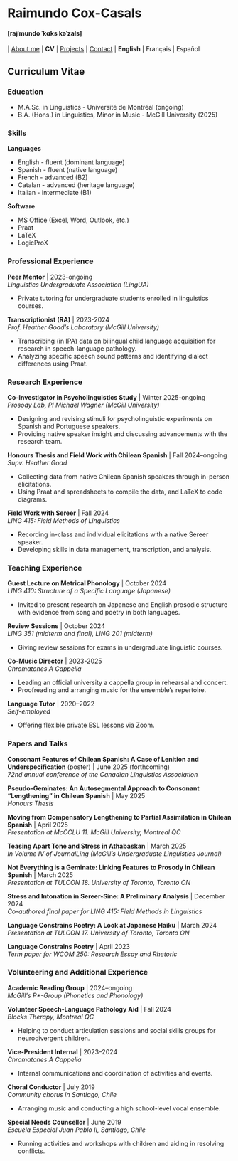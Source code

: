 # Raimundo Cox-Casals
#### [rajˈmundo ˈkɑks kəˈzaɫs]

| [About me](README.md) | **CV** | [Projects](projects.md) | [Contact](contact.md) | **English** \| Français \| Español

## Curriculum Vitae
### Education
- M.A.Sc. in Linguistics - Université de Montréal (ongoing)
- B.A. (Hons.) in Linguistics, Minor in Music - McGill University (2025)

### Skills
**Languages**  
- English - fluent (dominant language)  
- Spanish - fluent (native language)  
- French - advanced (B2)  
- Catalan - advanced (heritage language)  
- Italian - intermediate (B1)

**Software**  
- MS Office (Excel, Word, Outlook, etc.)  
- Praat  
- LaTeX  
- LogicProX

### Professional Experience
**Peer Mentor** | 2023-ongoing  
_Linguistics Undergraduate Association (LingUA)_
- Private tutoring for undergraduate students enrolled in linguistics courses.

**Transcriptionist (RA)** | 2023-2024  
_Prof. Heather Goad’s Laboratory (McGill University)_
-	Transcribing (in IPA) data on bilingual child language acquisition for research in speech-language pathology.
- Analyzing specific speech sound patterns and identifying dialect differences using Praat.

### Research Experience
**Co-Investigator in Psycholinguistics Study** | Winter 2025-ongoing  
_Prosody Lab, PI Michael Wagner (McGill University)_
-	Designing and revising stimuli for psycholinguistic experiments on Spanish and Portuguese speakers.
- Providing native speaker insight and discussing advancements with the research team.

**Honours Thesis and Field Work with Chilean Spanish** | Fall 2024–ongoing  
_Supv. Heather Goad_
- Collecting data from native Chilean Spanish speakers through in-person elicitations.
- Using Praat and spreadsheets to compile the data, and LaTeX to code diagrams.

**Field Work with Sereer** | Fall 2024  
_LING 415: Field Methods of Linguistics_
-	Recording in-class and individual elicitations with a native Sereer speaker.
-	Developing skills in data management, transcription, and analysis.

### Teaching Experience
**Guest Lecture on Metrical Phonology** | October 2024  
_LING 410: Structure of a Specific Language (Japanese)_
- Invited to present research on Japanese and English prosodic structure with evidence from song and poetry in both languages. 

**Review Sessions** | October 2024  
_LING 351 (midterm and final), LING 201 (midterm)_
- Giving review sessions for exams in undergraduate linguistic courses.

**Co-Music Director** | 2023-2025  
_Chromatones A Cappella_
- Leading an official university a cappella group in rehearsal and concert.
- Proofreading and arranging music for the ensemble’s repertoire.
 
**Language Tutor** | 2020–2022  
_Self-employed_
- Offering flexible private ESL lessons via Zoom.

### Papers and Talks
**Consonant Features of Chilean Spanish: A Case of Lenition and
Underspecification** (poster) | June 2025 (forthcoming)  
_72nd annual conference of the Canadian Linguistics Association_

**Pseudo-Geminates: An Autosegmental Approach to Consonant
“Lengthening” in Chilean Spanish** | May 2025  
_Honours Thesis_

**Moving from Compensatory Lengthening to Partial Assimilation in Chilean Spanish** | April 2025  
_Presentation at McCCLU 11. McGill University, Montreal QC_

**Teasing Apart Tone and Stress in Athabaskan** | March 2025  
_In Volume IV of JournalLing (McGill’s Undergraduate Linguistics Journal)_

**Not Everything is a Geminate: Linking Features to Prosody in Chilean Spanish** | March 2025  
_Presentation at TULCON 18. University of Toronto, Toronto ON_

**Stress and Intonation in Sereer-Sine: A Preliminary Analysis** | December 2024  
_Co-authored final paper for LING 415: Field Methods in Linguistics_

**Language Constrains Poetry: A Look at Japanese Haiku** | March 2024  
_Presentation at TULCON 17. University of Toronto, Toronto ON_

**Language Constrains Poetry** | April 2023  
_Term paper for WCOM 250: Research Essay and Rhetoric_

### Volunteering and Additional Experience
**Academic Reading Group** | 2024–ongoing  
_McGill's P*-Group (Phonetics and Phonology)_

**Volunteer Speech-Language Pathology Aid** | Fall 2024  
_Blocks Therapy, Montreal QC_
- Helping to conduct articulation sessions and social skills groups for neurodivergent children.

**Vice-President Internal** | 2023–2024  
_Chromatones A Cappella_  
- Internal communications and coordination of activities and events.

**Choral Conductor** | July 2019  
_Community chorus in Santiago, Chile_
- Arranging music and conducting a high school-level vocal ensemble. 

**Special Needs Counsellor** | June 2019  
_Escuela Especial Juan Pablo II, Santiago, Chile_
- Running activities and workshops with children and aiding in resolving conflicts.










